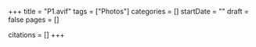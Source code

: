 +++
title = "P1.avif"
tags = ["Photos"]
categories = []
startDate = ""
draft = false
pages = []

citations = []
+++
